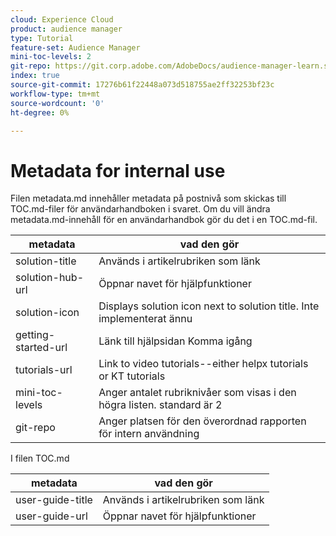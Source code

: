 ```yaml
---
cloud: Experience Cloud
product: audience manager
type: Tutorial
feature-set: Audience Manager
mini-toc-levels: 2
git-repo: https://git.corp.adobe.com/AdobeDocs/audience-manager-learn.sv-SE
index: true
source-git-commit: 17276b61f22448a073d518755ae2ff32253bf23c
workflow-type: tm+mt
source-wordcount: '0'
ht-degree: 0%

---
```



# Metadata for internal use

Filen metadata.md innehåller metadata på postnivå som skickas till TOC.md-filer för användarhandboken i svaret. Om du vill ändra metadata.md-innehåll för en användarhandbok gör du det i en TOC.md-fil.

| metadata | vad den gör |
|--- |--- |
| solution-title | Används i artikelrubriken som länk |
| solution-hub-url | Öppnar navet för hjälpfunktioner |
| solution-icon | Displays solution icon next to solution title. Inte implementerat ännu |
| getting-started-url | Länk till hjälpsidan Komma igång |
| tutorials-url | Link to video tutorials--either helpx tutorials or KT tutorials |
| mini-toc-levels | Anger antalet rubriknivåer som visas i den högra listen. standard är 2 |
| git-repo | Anger platsen för den överordnad rapporten för intern användning |

I filen TOC.md

| metadata | vad den gör |
|--- |--- |
| user-guide-title | Används i artikelrubriken som länk |
| user-guide-url | Öppnar navet för hjälpfunktioner |
